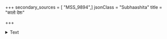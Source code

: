 +++
secondary_sources = [ "MSS_9894",]
jsonClass = "Subhaashita"
title = "कालो देशः"

+++

<details><summary>Text</summary>

कालो देशः क्रिया कर्ता करणं कार्यमागमः।  
द्रव्यं फलमिति ब्रह्मन् नवधोक्तोऽजया हरिः॥
</details>
